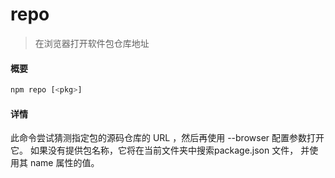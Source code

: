 

# repo

> 在浏览器打开软件包仓库地址



#### 概要

```bash
npm repo [<pkg>]
```



#### 详情

此命令尝试猜测指定包的源码仓库的 URL ，然后再使用 --browser 配置参数打开它。 如果没有提供包名称，它将在当前文件夹中搜索package.json 文件， 并使用其 name 属性的值。




